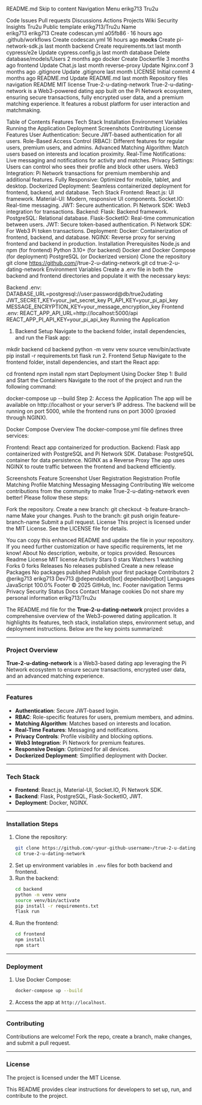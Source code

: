 README.md
Skip to content
Navigation Menu
erikg713
Tru2u

Code
Issues
Pull requests
Discussions
Actions
Projects
Wiki
Security
Insights
Tru2u
Public template
erikg713/Tru2u
Name		
erikg713
erikg713
Create codescan.yml
a05fb86
 · 
16 hours ago
.github/workflows
Create codescan.yml
16 hours ago
__mocks__
Create pi-network-sdk.js
last month
backend
Create requirements.txt
last month
cypress/e2e
Update cypress.config.js
last month
database
Delete database/models/Users
2 months ago
docker
Create Dockerfile
3 months ago
frontend
Update Chat.js
last month
reverse-proxy
Update Nginx.conf
3 months ago
.gitignore
Update .gitignore
last month
LICENSE
Initial commit
4 months ago
README.md
Update README.md
last month
Repository files navigation
README
MIT license
True-2-u-dating-network
True-2-u-dating-network is a Web3-powered dating app built on the Pi Network ecosystem, ensuring secure transactions, fully encrypted user data, and a premium matching experience. It features a robust platform for user interaction and matchmaking.

Table of Contents
Features
Tech Stack
Installation
Environment Variables
Running the Application
Deployment
Screenshots
Contributing
License
Features
User Authentication: Secure JWT-based authentication for all users.
Role-Based Access Control (RBAC): Different features for regular users, premium users, and admins.
Advanced Matching Algorithm: Match users based on interests and location proximity.
Real-Time Notifications: Live messaging and notifications for activity and matches.
Privacy Settings: Users can control who sees their profile and block other users.
Web3 Integration: Pi Network transactions for premium membership and additional features.
Fully Responsive: Optimized for mobile, tablet, and desktop.
Dockerized Deployment: Seamless containerized deployment for frontend, backend, and database.
Tech Stack
Frontend:
React.js: UI framework.
Material-UI: Modern, responsive UI components.
Socket.IO: Real-time messaging.
JWT: Secure authentication.
Pi Network SDK: Web3 integration for transactions.
Backend:
Flask: Backend framework.
PostgreSQL: Relational database.
Flask-SocketIO: Real-time communication between users.
JWT: Secure token-based authentication.
Pi Network SDK: For Web3 Pi token transactions.
Deployment:
Docker: Containerization of frontend, backend, and database.
NGINX: Reverse proxy for serving frontend and backend in production.
Installation
Prerequisites
Node.js and npm (for frontend)
Python 3.10+ (for backend)
Docker and Docker Compose (for deployment)
PostgreSQL (or Dockerized version)
Clone the repository
git clone https://github.com/<your-github-username>/true-2-u-dating-network.git
cd true-2-u-dating-network
Environment Variables
Create a .env file in both the backend and frontend directories and populate it with the necessary keys:

Backend .env:
DATABASE_URL=postgresql://user:password@db/true2udating
JWT_SECRET_KEY=your_jwt_secret_key
PI_API_KEY=your_pi_api_key
MESSAGE_ENCRYPTION_KEY=your_message_encryption_key
Frontend .env:
REACT_APP_API_URL=http://localhost:5000/api
REACT_APP_PI_API_KEY=your_pi_api_key
Running the Application
1. Backend Setup
Navigate to the backend folder, install dependencies, and run the Flask app:

mkdir backend
cd backend
python -m venv venv
source venv/bin/activate
pip install -r requirements.txt
flask run
2. Frontend Setup
Navigate to the frontend folder, install dependencies, and start the React app:

cd frontend
npm install
npm start
Deployment
Using Docker
Step 1: Build and Start the Containers Navigate to the root of the project and run the following command:

docker-compose up --build
Step 2: Access the Application The app will be available on http://localhost or your server’s IP address. The backend will be running on port 5000, while the frontend runs on port 3000 (proxied through NGINX).

Docker Compose Overview
The docker-compose.yml file defines three services:

Frontend: React app containerized for production.
Backend: Flask app containerized with PostgreSQL and Pi Network SDK.
Database: PostgreSQL container for data persistence.
NGINX as a Reverse Proxy
The app uses NGINX to route traffic between the frontend and backend efficiently.

Screenshots
Feature	Screenshot
User Registration	Registration
Profile Matching	Profile Matching
Messaging	Messaging
Contributing
We welcome contributions from the community to make True-2-u-dating-network even better! Please follow these steps:

Fork the repository.
Create a new branch: git checkout -b feature-branch-name
Make your changes.
Push to the branch: git push origin feature-branch-name
Submit a pull request.
License
This project is licensed under the MIT License. See the LICENSE file for details.


You can copy this enhanced README and update the file in your repository. If you need further customization or have specific requirements, let me know!
About
No description, website, or topics provided.
Resources
 Readme
License
 MIT license
 Activity
Stars
 0 stars
Watchers
 1 watching
Forks
 0 forks
Releases
No releases published
Create a new release
Packages
No packages published
Publish your first package
Contributors
2
@erikg713
erikg713 Dev713
@dependabot[bot]
dependabot[bot]
Languages
JavaScript
100.0%
Footer
© 2025 GitHub, Inc.
Footer navigation
Terms
Privacy
Security
Status
Docs
Contact
Manage cookies
Do not share my personal information
erikg713/Tru2u

The README.md file for the **True-2-u-dating-network** project provides a comprehensive overview of the Web3-powered dating application. It highlights its features, tech stack, installation steps, environment setup, and deployment instructions. Below are the key points summarized:

---

### **Project Overview**
**True-2-u-dating-network** is a Web3-based dating app leveraging the Pi Network ecosystem to ensure secure transactions, encrypted user data, and an advanced matching experience.

---

### **Features**
- **Authentication**: Secure JWT-based login.
- **RBAC**: Role-specific features for users, premium members, and admins.
- **Matching Algorithm**: Matches based on interests and location.
- **Real-Time Features**: Messaging and notifications.
- **Privacy Controls**: Profile visibility and blocking options.
- **Web3 Integration**: Pi Network for premium features.
- **Responsive Design**: Optimized for all devices.
- **Dockerized Deployment**: Simplified deployment with Docker.

---

### **Tech Stack**
- **Frontend**: React.js, Material-UI, Socket.IO, Pi Network SDK.
- **Backend**: Flask, PostgreSQL, Flask-SocketIO, JWT.
- **Deployment**: Docker, NGINX.

---

### **Installation Steps**
1. Clone the repository:
   ```bash
   git clone https://github.com/<your-github-username>/true-2-u-dating-network.git
   cd true-2-u-dating-network
   ```
2. Set up environment variables in `.env` files for both backend and frontend.
3. Run the backend:
   ```bash
   cd backend
   python -m venv venv
   source venv/bin/activate
   pip install -r requirements.txt
   flask run
   ```
4. Run the frontend:
   ```bash
   cd frontend
   npm install
   npm start
   ```

---

### **Deployment**
1. Use Docker Compose:
   ```bash
   docker-compose up --build
   ```
2. Access the app at `http://localhost`.

---

### **Contributing**
Contributions are welcome! Fork the repo, create a branch, make changes, and submit a pull request.

---

### **License**
The project is licensed under the MIT License.

This README provides clear instructions for developers to set up, run, and contribute to the project.
